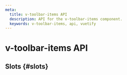 ```yaml
---
meta:
  title: v-toolbar-items API
  description: API for the v-toolbar-items component.
  keywords: v-toolbar-items, api, vuetify
---
```


# v-toolbar-items API

<entry-ad />

## Slots {#slots}

<api-section name="v-toolbar-items" section="slots" />

<backmatter />
